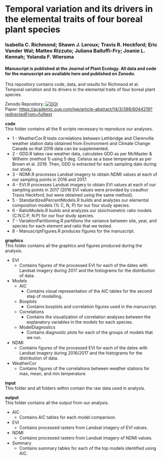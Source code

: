 # Temporal variation and its drivers in the elemental traits of four boreal plant species 

### Isabella C. Richmond; Shawn J. Leroux; Travis R. Heckford; Eric Vander Wal; Matteo Rizzuto; Juliana Balluffi-Fry; Joanie L. Kennah; Yolanda F. Wiersma  

#### Manuscript is published at the Journal of Plant Ecology. All data and code for the manuscript are available here and published on Zenodo.

This repository contains code, data, and results for Richmond et al. Temporal variation and its drivers in the elemental traits of four boreal plant species. 

Zenodo Repository: [![DOI](https://zenodo.org/badge/DOI/10.5281/zenodo.4090892.svg)](https://doi.org/10.5281/zenodo.4090892)   
Paper: https://academic.oup.com/jpe/article-abstract/14/3/398/6044219?redirectedFrom=fulltext

**code**  
This folder contains all the R scripts necessary to reproduce our analyses.  

* 1 - WeatherCor.R tests correlations between Lethbridge and Clarenville weather station data obtained from Environment and Climate Change Canada so that 2016 data can be supplemented.
* 2 - GDD.R takes raw weather data, calculates GDD as per McMaster & Wilhelm (method 1) using 5 deg. Celsius as a base temperature as per Brown et al. 2019. Then, GDD is extracted for each sampling date during our study.
* 3 - NDMI.R processes Landsat imagery to obtain NDMI values at each of our sampling points in 2016 and 2017.
* 4 - EVI.R processes Landsat imagery to obtain EVI values at each of our sampling points in 2017 (2016 EVI values were provided by coauthor Travis Heckford, but were obtained using the same method).
* 5 - StandardizedPercentModels.R builds and analyzes our elemental composition models (% C, N, P) for our four study species. 
* 6 - RatioModels.R builds and analyzes our stoichiometric ratio models (C:N,C:P, N:P) for our four study species.
* 7 - VariationPartitioning.R  partitions the variance between site, year, and species for each element and ratio that we tested.
* 8 - ManuscriptFigures.R produces figures for the manuscript.

**graphics**  
This folder contains all the graphics and figures produced during the analysis.  

* EVI
  + Contains figures of the processed EVI for each of the dates with Landsat imagery during 2017 and the histograms for the distribution of data.
* Models
  + AIC
    - Contains visual representation of the AIC tables for the second step of modelling.
  + Boxplots
    - Contains boxplots and correlation figures used in the manuscript.
  + Correlations
    - Contains the visualization of correlation analyses between the explanatory variables in the models for each species.
  + ModelDiagnostics
    - Contains diagnostic plots for each of the groups of models that we run.
* NDMI
  + Contains figures of the processed EVI for each of the dates with Landsat imagery during 2016/2017 and the histograms for the distribution of data.
* WeatherCor
  + Contains figures of the correlations between weather stations for max, mean, and min temperature.
 
**input**  
This folder and all folders within contain the raw data used in analysis.

**output**  
This folder contains all the output from our analysis.  

* AIC 
  + Contains AIC tables for each model comparison.
* EVI 
  + Contains processed rasters from Landsat imagery of EVI values.
* NDMI 
  + Contains processed rasters from Landsat imagery of NDMI values.
* Summary 
  + Contains summary tables for each of the top models identified using AIC.

